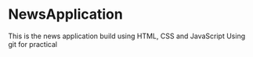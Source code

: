 # NewsApplication
This is the news application build using HTML, CSS and JavaScript
Using git for practical

